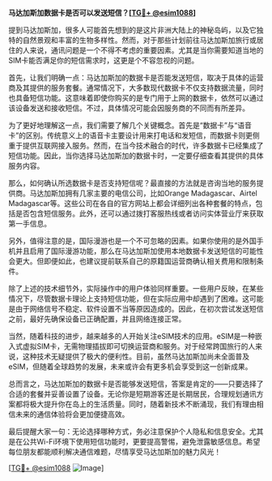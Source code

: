 **马达加斯加数据卡是否可以发送短信？[[TG💪+ @esim1088](https://t.me/s/esim1088)]**

提到马达加斯加，很多人可能首先想到的是这片非洲大陆上的神秘岛屿，以及它独特的自然景观和丰富的生物多样性。然而，对于那些计划前往马达加斯加旅行或居住的人来说，通讯问题是一个不得不考虑的重要因素。尤其是当你需要知道当地的SIM卡能否满足你的短信需求时，这更是个不容忽视的问题。

首先，让我们明确一点：马达加斯加的数据卡是否能发送短信，取决于具体的运营商及其提供的服务套餐。通常情况下，大多数现代数据卡不仅支持数据流量，同时也具备短信功能。这意味着即使你购买的是专门用于上网的数据卡，依然可以通过该设备发送和接收短信。不过，具体情况可能会因服务商的不同而有所差异。

为了更好地理解这一点，我们需要了解几个关键概念。首先是“数据卡”与“语音卡”的区别。传统意义上的语音卡主要设计用来打电话和发短信，而数据卡则更侧重于提供互联网接入服务。然而，在当今技术融合的时代，许多数据卡已经集成了短信功能。因此，当你选择马达加斯加的数据卡时，一定要仔细查看其提供的具体服务内容。

那么，如何确认所选数据卡是否支持短信呢？最直接的方法就是咨询当地的服务提供商。马达加斯加拥有几家主要的电信公司，比如Orange Madagascar、Airtel Madagascar等。这些公司在各自的官方网站上都会详细列出各种套餐的特点，包括是否包含短信服务。此外，还可以通过拨打客服热线或者访问实体营业厅来获取第一手信息。

另外，值得注意的是，国际漫游也是一个不可忽略的因素。如果你使用的是外国手机并且启用了国际漫游功能，那么在马达加斯加使用本地数据卡发送短信的可能性会更大。但即便如此，也建议提前联系自己的原籍国运营商确认相关费用和限制条件。

除了上述的技术细节外，实际操作中的用户体验同样重要。一些用户反映，在某些情况下，尽管数据卡理论上支持短信功能，但在实际应用中却遇到了困难。这可能是由于网络信号不稳定、软件设置不当等原因造成的。因此，在初次尝试发送短信之前，最好先确保设备已正确配置，并且网络连接正常。

当然，随着科技的进步，越来越多的人开始关注eSIM技术的应用。eSIM是一种嵌入式虚拟SIM卡，无需物理插拔即可切换运营商和服务。对于经常跨国旅行的人来说，这种技术无疑提供了极大的便利性。目前，虽然马达加斯加尚未全面普及eSIM，但随着全球趋势的发展，未来或许会有更多机会享受到这一创新成果。

总而言之，马达加斯加的数据卡是否能够发送短信，答案是肯定的——只要选择了合适的套餐并妥善设置了设备。无论你是短期游客还是长期居民，合理规划通讯方案都将极大提升你在岛上的生活质量。同时，随着新技术不断涌现，我们有理由相信未来的通信体验将会更加便捷高效。

最后提醒大家一句：无论选择哪种方式，务必注意保护个人隐私和信息安全。尤其是在公共Wi-Fi环境下使用短信功能时，更要提高警惕，避免泄露敏感信息。希望每位朋友都能顺利解决通信难题，尽情享受马达加斯加的魅力风光！

[[TG💪+ @esim1088](https://t.me/s/esim1088) ![Image](https://i.postimg.cc/4NQfJmqS/Snipaste-2025-05-13-00-14-12.png)]